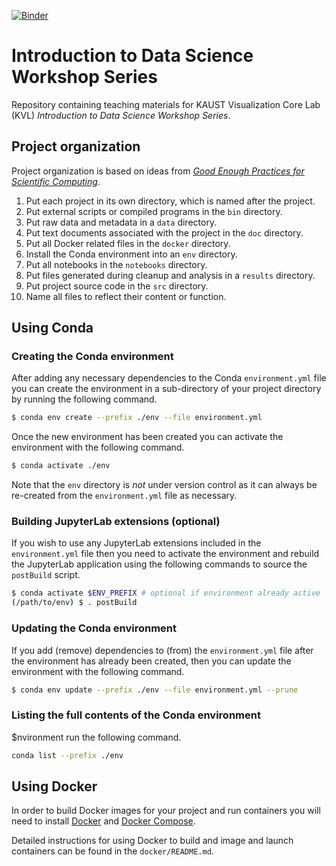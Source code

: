 [![Binder](https://binderhub.mwan.kaust.edu.sa/badge_logo.svg)](https://binderhub.mwan.kaust.edu.sa/v2/gh/kaust-vislab/introduction-to-data-science-workshop/spring-2020?urlpath=lab)

# Introduction to Data Science Workshop Series

Repository containing teaching materials for KAUST Visualization Core Lab (KVL) _Introduction to Data Science Workshop Series_. 

## Project organization

Project organization is based on ideas from [_Good Enough Practices for Scientific Computing_](https://journals.plos.org/ploscompbiol/article?id=10.1371/journal.pcbi.1005510).

1. Put each project in its own directory, which is named after the project.
2. Put external scripts or compiled programs in the `bin` directory.
3. Put raw data and metadata in a `data` directory.
4. Put text documents associated with the project in the `doc` directory.
5. Put all Docker related files in the `docker` directory.
6. Install the Conda environment into an `env` directory. 
7. Put all notebooks in the `notebooks` directory.
8. Put files generated during cleanup and analysis in a `results` directory.
9. Put project source code in the `src` directory.
10. Name all files to reflect their content or function.

## Using Conda

### Creating the Conda environment

After adding any necessary dependencies to the Conda `environment.yml` file you can create the 
environment in a sub-directory of your project directory by running the following command.

```bash
$ conda env create --prefix ./env --file environment.yml
```

Once the new environment has been created you can activate the environment with the following 
command.

```bash
$ conda activate ./env
```

Note that the `env` directory is *not* under version control as it can always be re-created from 
the `environment.yml` file as necessary.

### Building JupyterLab extensions (optional)

If you wish to use any JupyterLab extensions included in the `environment.yml` file 
then you need to activate the environment and rebuild the JupyterLab application using 
the following commands to source the `postBuild` script.

```bash
$ conda activate $ENV_PREFIX # optional if environment already active
(/path/to/env) $ . postBuild
```

### Updating the Conda environment

If you add (remove) dependencies to (from) the `environment.yml` file after the environment has 
already been created, then you can update the environment with the following command.

```bash
$ conda env update --prefix ./env --file environment.yml --prune
```

### Listing the full contents of the Conda environment

$nvironment run the following command.

```bash
conda list --prefix ./env
```

## Using Docker

In order to build Docker images for your project and run containers you will need to install 
[Docker](https://docs.docker.com/install/linux/docker-ce/ubuntu/) and 
[Docker Compose](https://docs.docker.com/compose/install/).

Detailed instructions for using Docker to build and image and launch containers can be found in 
the `docker/README.md`.
